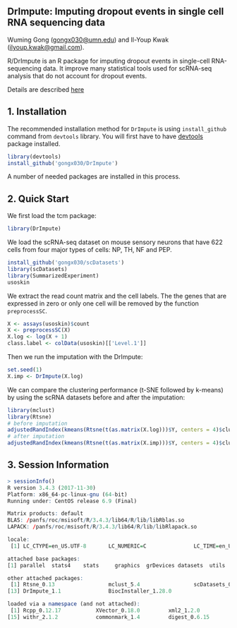 ## DrImpute: Imputing dropout events in single cell RNA sequencing data

Wuming Gong (<gongx030@umn.edu>) and Il-Youp Kwak (<ilyoup.kwak@gmail.com>).

R/DrImpute is an R package for imputing dropout events in single-cell RNA-sequencing data. It improve many statistical tools used for scRNA-seq analysis that do not account for dropout events. 

Details are described [here](http://www.biorxiv.org/content/early/2017/08/28/181479)


## 1. Installation

The recommended installation method for `DrImpute` is using `install_github` command from `devtools` library.  You will first have to have [devtools](https://github.com/hadley/devtools) package installed.

```r
library(devtools)
install_github('gongx030/DrImpute')
```

A number of needed packages are installed in this process.

## 2. Quick Start

We first load the tcm package:
```r
library(DrImpute)
```

We load the scRNA-seq dataset on mouse sensory neurons that have 622 cells from four major types of cells: NP, TH, NF and PEP.  
```r
install_github('gongx030/scDatasets')
library(scDatasets)
library(SummarizedExperiment)
usoskin
```

We extract the read count matrix and the cell labels. The the genes that are expressed in zero or only one cell will be removed by the function `preprocessSC`.  
```r
X <- assays(usoskin)$count
X <- preprocessSC(X)
X.log <- log(X + 1)
class.label <- colData(usoskin)[['Level.1']]
```

Then we run the imputation with the DrImpute:
```r
set.seed(1)
X.imp <- DrImpute(X.log)
```

We can compare the clustering performance (t-SNE followed by k-means) by using the scRNA datasets before and after the imputation:
```r
library(mclust)
library(Rtsne)
# before imputation
adjustedRandIndex(kmeans(Rtsne(t(as.matrix(X.log)))$Y, centers = 4)$cluster, class.label)
# after imputation
adjustedRandIndex(kmeans(Rtsne(t(as.matrix(X.imp)))$Y, centers = 4)$cluster, class.label)
```

## 3. Session Information
```r
> sessionInfo()
R version 3.4.3 (2017-11-30)
Platform: x86_64-pc-linux-gnu (64-bit)
Running under: CentOS release 6.9 (Final)

Matrix products: default
BLAS: /panfs/roc/msisoft/R/3.4.3/lib64/R/lib/libRblas.so
LAPACK: /panfs/roc/msisoft/R/3.4.3/lib64/R/lib/libRlapack.so

locale:
 [1] LC_CTYPE=en_US.UTF-8       LC_NUMERIC=C               LC_TIME=en_US.UTF-8        LC_COLLATE=en_US.UTF-8     LC_MONETARY=en_US.UTF-8    LC_MESSAGES=en_US.UTF-8    LC_PAPER=en_US.UTF-8       LC_NAME=C                  LC_ADDRESS=C               LC_TELEPHONE=C             LC_MEASUREMENT=en_US.UTF-8 LC_IDENTIFICATION=C

attached base packages:
[1] parallel  stats4    stats     graphics  grDevices datasets  utils     methods   base

other attached packages:
 [1] Rtsne_0.13                 mclust_5.4                 scDatasets_0.0.3           SummarizedExperiment_1.8.1 DelayedArray_0.4.1         matrixStats_0.53.1         Biobase_2.38.0             GenomicRanges_1.30.3       GenomeInfoDb_1.14.0        IRanges_2.12.0             S4Vectors_0.16.0           BiocGenerics_0.24.0
[13] DrImpute_1.1               BiocInstaller_1.28.0

loaded via a namespace (and not attached):
 [1] Rcpp_0.12.17           XVector_0.18.0         xml2_1.2.0             magrittr_1.5           roxygen2_6.0.1         zlibbioc_1.24.0        devtools_1.13.5        lattice_0.20-35        R6_2.2.2               FNN_1.1                stringr_1.3.0          tools_3.4.3            grid_3.4.3             irlba_2.3.2
[15] withr_2.1.2            commonmark_1.4         digest_0.6.15          Matrix_1.2-12          GenomeInfoDbData_1.0.0 bitops_1.0-6           RCurl_1.95-4.10        memoise_1.1.0          stringi_1.1.7          compiler_3.4.3
```
